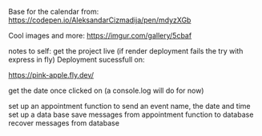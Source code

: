 Base for the calendar from:
https://codepen.io/AleksandarCizmadija/pen/mdyzXGb

Cool images and more:
https://imgur.com/gallery/5cbaf

notes to self:
get the project live (if render deployment fails the try with express in fly)
Deployment sucessfull on:

https://pink-apple.fly.dev/

get the date once clicked on (a console.log will do for now)

set up an appointment function to send an event name, the date and time
set up a data base
save messages from appointment function to database
recover messages from database


